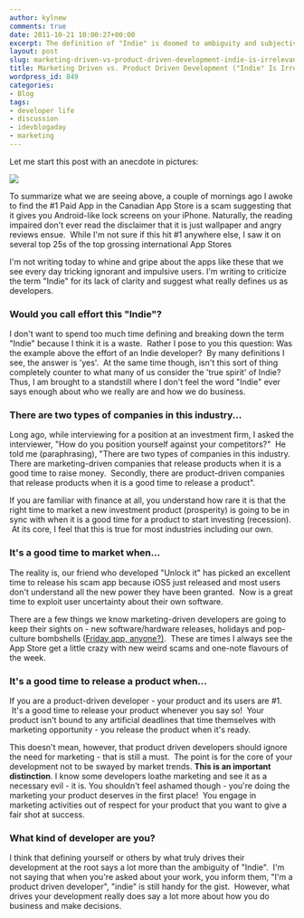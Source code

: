 ```yaml
---
author: kylnew
comments: true
date: 2011-10-21 10:00:27+00:00
excerpt: The definition of "Indie" is doomed to ambiguity and subjectivity, but it doesn't really matter anyway.  There are two types of development - Marketing driven and Product driven. This is what really defines you.
layout: post
slug: marketing-driven-vs-product-driven-development-indie-is-irrelevant
title: Marketing Driven vs. Product Driven Development ("Indie" Is Irrelevant)
wordpress_id: 849
categories:
- Blog
tags:
- developer life
- discussion
- idevblogaday
- marketing
---
```


Let me start this post with an anecdote in pictures:

[![](http://kylnew.com/wp-content/uploads/2011/10/UnlockIt.png)](http://kylnew.com/wp-content/uploads/2011/10/UnlockIt.png)


To summarize what we are seeing above, a couple of mornings ago I awoke to find the #1 Paid App in the Canadian App Store is a scam suggesting that it gives you Android-like lock screens on your iPhone. Naturally, the reading impaired don't ever read the disclaimer that it is just wallpaper and angry reviews ensue.  While I'm not sure if this hit #1 anywhere else, I saw it on several top 25s of the top grossing international App Stores


I'm not writing today to whine and gripe about the apps like these that we see every day tricking ignorant and impulsive users. I'm writing to criticize the term "Indie" for its lack of clarity and suggest what really defines us as developers.


### Would you call effort this "Indie"?


I don't want to spend too much time defining and breaking down the term "Indie" because I think it is a waste.  Rather I pose to you this question: Was the example above the effort of an Indie developer?  By many definitions I see, the answer is 'yes'.  At the same time though, isn't this sort of thing completely counter to what many of us consider the 'true spirit' of Indie?  Thus, I am brought to a standstill where I don't feel the word "Indie" ever says enough about who we really are and how we do business.


### There are two types of companies in this industry...


Long ago, while interviewing for a position at an investment firm, I asked the interviewer, "How do you position yourself against your competitors?"  He told me (paraphrasing), "There are two types of companies in this industry.  There are marketing-driven companies that release products when it is a good time to raise money.  Secondly, there are product-driven companies that release products when it is a good time to release a product".

If you are familiar with finance at all, you understand how rare it is that the right time to market a new investment product (prosperity) is going to be in sync with when it is a good time for a product to start investing (recession).  At its core, I feel that this is true for most industries including our own.


### It's a good time to market when...


The reality is, our friend who developed "Unlock it" has picked an excellent time to release his scam app because iOS5 just released and most users don't understand all the new power they have been granted.  Now is a great time to exploit user uncertainty about their own software.

There are a few things we know marketing-driven developers are going to keep their sights on - new software/hardware releases, holidays and pop-culture bombshells ([Friday app, anyone?)](http://itunes.apple.com/us/app/friday-soundboard-rebecca/id431538514?mt=8).  These are times I always see the App Store get a little crazy with new weird scams and one-note flavours of the week.


### It's a good time to release a product when...


If you are a product-driven developer - your product and its users are #1.  It's a good time to release your product whenever you say so!  Your product isn't bound to any artificial deadlines that time themselves with marketing opportunity - you release the product when it's ready.

This doesn't mean, however, that product driven developers should ignore the need for marketing - that is still a must.  The point is for the core of your development not to be swayed by market trends. **This is an important distinction**. I know some developers loathe marketing and see it as a necessary evil - it is. You shouldn't feel ashamed though - you're doing the marketing your product deserves in the first place!  You engage in marketing activities out of respect for your product that you want to give a fair shot at success.


### What kind of developer are you?


I think that defining yourself or others by what truly drives their development at the root says a lot more than the ambiguity of "Indie".  I'm not saying that when you're asked about your work, you inform them, "I'm a product driven developer", "indie" is still handy for the gist.  However, what drives your development really does say a lot more about how you do business and make decisions.
